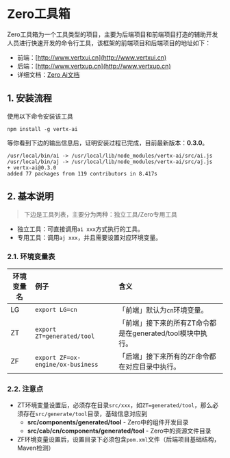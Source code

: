 # Zero工具箱

Zero工具箱为一个工具类型的项目，主要为后端项目和前端项目打造的辅助开发人员进行快速开发的命令行工具，该框架的前端项目和后端项目的地址如下：

* 前端：[http://www.vertxui.cn](http://www.vertxui.cn)
* 后端：[http://www.vertxup.cn](http://www.vertxup.cn)
* 详细文档：[Zero Ai文档](http://www.vertxai.cn/document/doc-web/index.html)

## 1. 安装流程

使用以下命令安装该工具

```
npm install -g vertx-ai
```

等你看到下边的输出信息后，证明安装过程已完成，目前最新版本：**0.3.0**。

```
/usr/local/bin/ai -> /usr/local/lib/node_modules/vertx-ai/src/ai.js
/usr/local/bin/aj -> /usr/local/lib/node_modules/vertx-ai/src/aj.js
+ vertx-ai@0.3.0
added 77 packages from 119 contributors in 8.417s
```

## 2. 基本说明

> 下边是工具列表，主要分为两种：独立工具/Zero专用工具

* 独立工具：可直接调用`ai xxx`方式执行的工具。
* 专用工具：调用`aj xxx`，并且需要设置对应环境变量。

### 2.1. 环境变量表

|环境变量名|例子|含义|
|---|:---|:---|
|LG|`export LG=cn`|「前端」默认为`cn`环境变量。|
|ZT|`export ZT=generated/tool`|「前端」接下来的所有ZT命令都是在generated/tool模块中执行。|
|ZF|`export ZF=ox-engine/ox-business`|「后端」接下来所有的ZF命令都在对应目录中执行。|

### 2.2. 注意点

* ZT环境变量设置后，必须存在目录`src/xxx`，如`ZT=generated/tool`，那么必须存在`src/generate/tool`目录，基础信息对应到
    * **src/components/generated/tool** - Zero中的组件开发目录
    * **src/cab/cn/components/generated/tool** - Zero中的资源文件目录
* ZF环境变量设置后，设置目录下必须包含`pom.xml`文件（后端项目基础结构，Maven检测）





